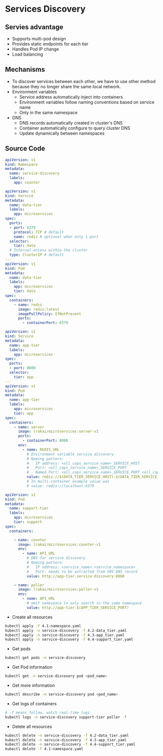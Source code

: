 # Services Discovery

## Servies advantage
- Supports multi-pod design
- Provides static endpoints for each tier
- Handles Pod IP change
- Load balancing

## Mechanisms
- To discover services between each other, we have to use other method because they no longer share the same local network.
- Environment variables
    - Service address automatically inject into containers
    - Environment variables follow naming conventions based on service name
    - Only in the same namespace
- DNS
    - DNS records automatically created in cluster's DNS
    - Container automatically configure to query cluster DNS
    - Update dynamically between namespaces

## Source Code
```yaml title="4.1-namespace-yaml"
apiVersion: v1
kind: Namespace
metadata:
  name: service-discovery
  labels:
    app: counter
```
```yaml title="4.2-data_tier.yaml"
apiVersion: v1
kind: Service
metadata:
  name: data-tier
  labels:
    app: microservices
spec:
  ports:
  - port: 6379
    protocol: TCP # default
    name: redis # optional when only 1 port
  selector:
    tier: data
  # Internal access within the cluster
  type: ClusterIP # default
---
apiVersion: v1
kind: Pod
metadata:
  name: data-tier
  labels:
    app: microservices
    tier: data
spec:
  containers:
    - name: redis
      image: redis:latest
      imagePullPolicy: IfNotPresent
      ports:
        - containerPort: 6379
```
```yaml title="4.3-app_tier.yaml"
apiVersion: v1
kind: Service
metadata:
  name: app-tier
  labels:
    app: microservices
spec:
  ports:
  - port: 8080
  selector:
    tier: app
---
apiVersion: v1
kind: Pod
metadata:
  name: app-tier
  labels:
    app: microservices
    tier: app
spec:
  containers:
    - name: server
      image: lrakai/microservices:server-v1
      ports:
        - containerPort: 8080
      env:
        - name: REDIS_URL
          # Environment variable service discovery
          # Naming pattern:
          #   IP address: <all_caps_service_name>_SERVICE_HOST
          #   Port: <all_caps_service_name>_SERVICE_PORT
          #   Named Port: <all_caps_service_name>_SERVICE_PORT_<all_caps_port_name>
          value: redis://$(DATA_TIER_SERVICE_HOST):$(DATA_TIER_SERVICE_PORT_REDIS)
          # In multi-container example value was
          # value: redis://localhost:6379
```
```yaml title="4.4-support_tier.yaml"
apiVersion: v1
kind: Pod
metadata:
  name: support-tier
  labels:
    app: microservices
    tier: support
spec:
  containers:

    - name: counter
      image: lrakai/microservices:counter-v1
      env:
        - name: API_URL
          # DNS for service discovery
          # Naming pattern:
          #   IP address: <service_name>.<service_namespace>
          #   Port: needs to be extracted from SRV DNS record
          value: http://app-tier.service-discovery:8080

    - name: poller
      image: lrakai/microservices:poller-v1
      env:
        - name: API_URL
          # omit namespace to only search in the same namespace
          value: http://app-tier:$(APP_TIER_SERVICE_PORT)
```
- Create all resources
```bash
kubectl apply -f 4.1-namespace.yaml
kubectl apply -n service-discovery -f 4.2-data_tier.yaml
kubectl apply -n service-discovery -f 4.3-app_tier.yaml
kubectl apply -n service-discovery -f 4.4-support_tier.yaml
```
- Get pods
```bash
kubectl get pods -n service-discovery
```
- Get Pod information
```bash
kubectl get -n service-discovery pod <pod_name>
```
- Get more information
```bash
kubectl describe -n service-discovery pod <pod_name>
```
- Get logs of containers
```bash
# -f means follow, watch real-time logs
kubectl logs -n service-discovery support-tier poller -f
```
- Delete all resources
```bash
kubectl delete -n service-discovery -f 4.2-data_tier.yaml
kubectl delete -n service-discovery -f 4.3-app_tier.yaml
kubectl delete -n service-discovery -f 4.4-support_tier.yaml
kubectl delete -f 4.1-namespace.yaml
```

